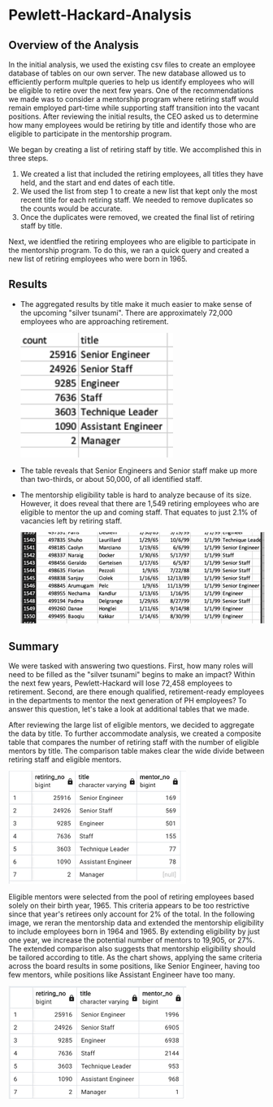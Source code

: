 # Pewlett-Hackard-Analysis
## Overview of the Analysis
In the initial analysis, we used the existing csv files to create an employee database of tables on our own server. The new database allowed us to efficiently perform multple queries to help us identify employees who will be eligible to retire over the next few years. One of the recommendations we made was to consider a mentorship program where retiring staff would remain employed part-time while supporting staff transition into the vacant positions. After reviewing the initial results, the CEO asked us to determine how many employees would be retiring by title and identify those who are eligible to participate in the mentorship program.

We began by creating a list of retiring staff by title. We accomplished this in three steps.
1. We created a list that included the retiring employees, all titles they have held, and the start and end dates of each title.
2. We used the list from step 1 to create a new list that kept only the most recent title for each retiring staff. We needed to remove duplicates so the counts would be accurate.
3. Once the duplicates were removed, we created the final list of retiring staff by title. 

Next, we identfied the retiring employees who are eligible to participate in the mentorship program. To do this, we ran a quick query and created a new list of retiring employees who were born in 1965. 

## Results
- The aggregated results by title make it much easier to make sense of the upcoming "silver tsunami". There are approximately 72,000 employees who are approaching retirement. 

    <img
      src="Resources/retiring_titles.png"
      alt="Image of retiring_titles"
      title="Retiring by Title"
      style="display: inline-block; margin: 0 auto; width: 300px">
      
 -  The table reveals that Senior Engineers and Senior staff make up more than two-thirds, or about 50,000, of all identified staff.
 -  The mentorship eligibility table is hard to analyze because of its size. However, it does reveal that there are 1,549 retiring employees who are eligible to mentor the up and coming staff. That equates to just 2.1% of vacancies left by retiring staff. 
    
    <img
      src="Resources/mentorship_eligibility_tail.png"
      alt="Image of tail end of mentorship eligibility table"
      title="Tail of Mentorship Eligibility Table"
      style="display: inline-block; margin: 0 auto; width: 900px">

## Summary
We were tasked with answering two questions. First, how many roles will need to be filled as the "silver tsunami" begins to make an impact? Within the next few years, Pewlett-Hackard will lose 72,458 employees to retirement. Second, are there enough qualified, retirement-ready employees in the departments to mentor the next generation of PH employees? To answer this question, let's take a look at additional tables that we made. 

After reviewing the large list of eligible mentors, we decided to aggregate the data by title. To further accommodate analysis, we created a composite table that compares the number of retiring staff with the number of eligible mentors by title. The comparison table makes clear the wide divide between retiring staff and eligible mentors.

<img
  src="Resources/retiring_mentor_comparison.png"
  alt="Image of retiring staff vs eligible mentors"
  title="Retiring Staff vs. Eligible Mentors"
  style="display: inline-block; margin: 0 auto; width: 350px">
  
Eligible mentors were selected from the pool of retiring employees based solely on their birth year, 1965. This criteria appears to be too restrictive since that year's retirees only account for 2% of the total. In the following image, we reran the mentorship data and extended the mentorship eligibility to include employees born in 1964 and 1965. By extending eligibility by just one year, we increase the potential number of mentors to 19,905, or 27%. The extended comparison also suggests that mentorship eligibility should be tailored according to title. As the chart shows, applying the same criteria across the board results in some positions, like Senior Engineer, having too few mentors, while positions like Assistant Engineer have too many.

<img
  src="Resources/comparison_extended2.png"
  alt="Image of extended comparison"
  title="Comparison extended"
  style="display: inline-block; margin: 0 auto; width: 350px">
